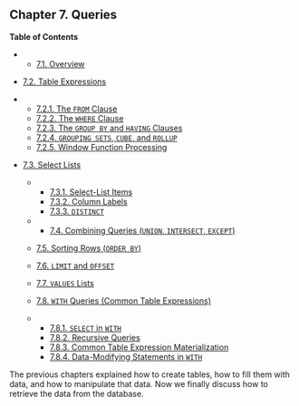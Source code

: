 ## Chapter 7. Queries

**Table of Contents**

  * *   [7.1. Overview](queries-overview.html)
  * [7.2. Table Expressions](queries-table-expressions.html)

    

  * *   [7.2.1. The `FROM` Clause](queries-table-expressions.html#QUERIES-FROM)
    * [7.2.2. The `WHERE` Clause](queries-table-expressions.html#QUERIES-WHERE)
    * [7.2.3. The `GROUP BY` and `HAVING` Clauses](queries-table-expressions.html#QUERIES-GROUP)
    * [7.2.4. `GROUPING SETS`, `CUBE`, and `ROLLUP`](queries-table-expressions.html#QUERIES-GROUPING-SETS)
    * [7.2.5. Window Function Processing](queries-table-expressions.html#QUERIES-WINDOW)

* [7.3. Select Lists](queries-select-lists.html)

  * *   [7.3.1. Select-List Items](queries-select-lists.html#QUERIES-SELECT-LIST-ITEMS)
    * [7.3.2. Column Labels](queries-select-lists.html#QUERIES-COLUMN-LABELS)
    * [7.3.3. `DISTINCT`](queries-select-lists.html#QUERIES-DISTINCT)

  * *   [7.4. Combining Queries (`UNION`, `INTERSECT`, `EXCEPT`)](queries-union.html)
  * [7.5. Sorting Rows (`ORDER BY`)](queries-order.html)
  * [7.6. `LIMIT` and `OFFSET`](queries-limit.html)
  * [7.7. `VALUES` Lists](queries-values.html)
  * [7.8. `WITH` Queries (Common Table Expressions)](queries-with.html)

    

  * *   [7.8.1. `SELECT` in `WITH`](queries-with.html#QUERIES-WITH-SELECT)
    * [7.8.2. Recursive Queries](queries-with.html#QUERIES-WITH-RECURSIVE)
    * [7.8.3. Common Table Expression Materialization](queries-with.html#QUERIES-WITH-CTE-MATERIALIZATION)
    * [7.8.4. Data-Modifying Statements in `WITH`](queries-with.html#QUERIES-WITH-MODIFYING)

The previous chapters explained how to create tables, how to fill them with data, and how to manipulate that data. Now we finally discuss how to retrieve the data from the database.